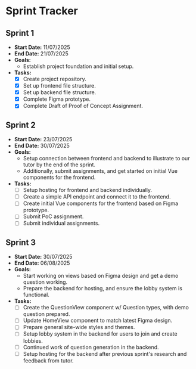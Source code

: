 # Sprint Tracker

## Sprint 1
- **Start Date:** 11/07/2025
- **End Date:** 21/07/2025
- **Goals:**
  - Establish project foundation and initial setup.
- **Tasks:**
  - [X] Create project repository.
  - [X] Set up frontend file structure.
  - [X] Set up backend file structure.
  - [X] Complete Figma prototype.
  - [X] Complete Draft of Proof of Concept Assignment.

## Sprint 2
- **Start Date:** 23/07/2025
- **End Date:** 30/07/2025
- **Goals:**
  - Setup connection between frontend and backend to illustrate to our tutor by the end of the sprint.
  - Additionally, submit assignments, and get started on initial Vue components for the frontend.
- **Tasks:**
  - [ ] Setup hosting for frontend and backend individually.
  - [ ] Create a simple API endpoint and connect it to the frontend.
  - [ ] Create initial Vue components for the frontend based on Figma prototype.
  - [ ] Submit PoC assignment.
  - [ ] Submit individual assignments.

## Sprint 3
- **Start Date:** 30/07/2025
- **End Date:** 06/08/2025
- **Goals:**
  - Start working on views based on Figma design and get a demo question working.
  - Prepare the backend for hosting, and ensure the lobby system is functional.
- **Tasks:**
  - [ ] Create the QuestionView component w/ Question types, with demo question prepared.
  - [ ] Update HomeView component to match latest Figma design.
  - [ ] Prepare general site-wide styles and themes.
  - [ ] Setup lobby system in the backend for users to join and create lobbies.
  - [ ] Continued work of question generation in the backend.
  - [ ] Setup hosting for the backend after previous sprint's research and feedback from tutor.